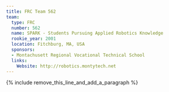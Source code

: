 ```yaml
---
title: FRC Team 562
team:
  type: FRC
  number: 562
  name: SPARK - Students Pursuing Applied Robotics Knowledge
  rookie_year: 2001
  location: Fitchburg, MA, USA
  sponsors:
  - Montachusett Regional Vocational Technical School
  links:
    Website: http://robotics.montytech.net
---
```


{% include remove_this_line_and_add_a_paragraph %}
